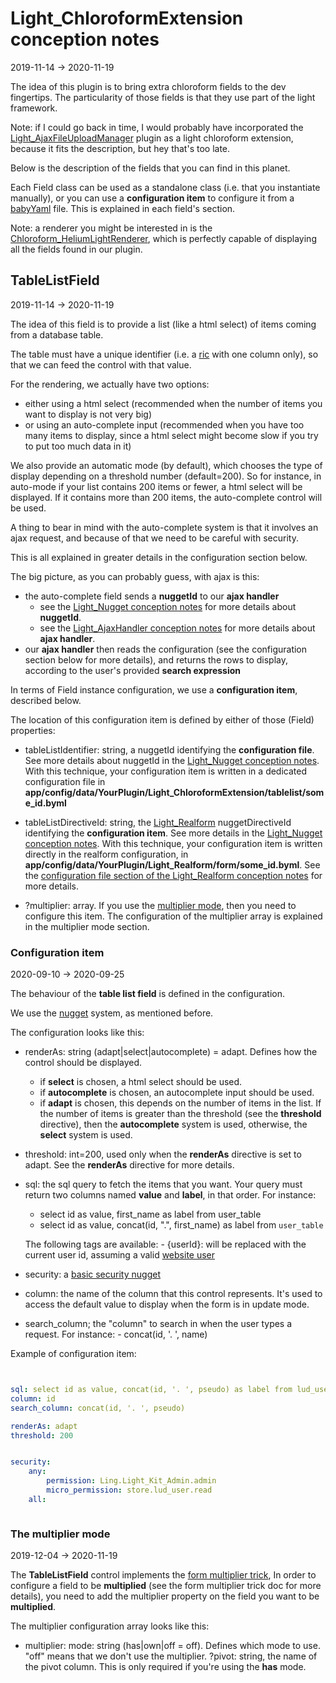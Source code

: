 Light_ChloroformExtension conception notes
==============
2019-11-14 -> 2020-11-19



The idea of this plugin is to bring extra chloroform fields to the dev fingertips.
The particularity of those fields is that they use part of the light framework.


Note: if I could go back in time, I would probably have incorporated the [Light_AjaxFileUploadManager](https://github.com/lingtalfi/Light_AjaxFileUploadManager) plugin
as a light chloroform extension, because it fits the description, but hey that's too late.



Below is the description of the fields that you can find in this planet.


Each Field class can be used as a standalone class (i.e. that you instantiate manually), or you can use a **configuration item**
to configure it from a [babyYaml](https://github.com/lingtalfi/BabyYaml) file. 
This is explained in each field's section.



Note: a renderer you might be interested in is the [Chloroform_HeliumLightRenderer](https://github.com/lingtalfi/Chloroform_HeliumLightRenderer), which is perfectly capable of 
displaying all the fields found in our plugin.





TableListField
---------------
2019-11-14 -> 2020-11-19


The idea of this field is to provide a list (like a html select) of items coming from a database table.

The table must have a unique identifier (i.e. a [ric](https://github.com/lingtalfi/NotationFan/blob/master/ric.md) with one column only),
so that we can feed the control with that value.




For the rendering, we actually have two options:

- either using a html select (recommended when the number of items you want to display is not very big)
- or using an auto-complete input (recommended when you have too many items to display, since a html select might become slow if you try to put too much data in it)


We also provide an automatic mode (by default), which chooses the type of display depending on a threshold number (default=200).
So for instance, in auto-mode if your list contains 200 items or fewer, a html select will be displayed. If it contains more than 200 items, the auto-complete control will be used.


A thing to bear in mind with the auto-complete system is that it involves an ajax request, and because of that we need to be careful with security.

This is all explained in greater details in the configuration section below.

The big picture, as you can probably guess, with ajax is this:

- the auto-complete field sends a **nuggetId** to our **ajax handler**
    - see the [Light_Nugget conception notes](https://github.com/lingtalfi/Light_Nugget/blob/master/doc/pages/conception-notes.md) for more details about **nuggetId**.
    - see the [Light_AjaxHandler conception notes](https://github.com/lingtalfi/Light_AjaxHandler/blob/master/doc/pages/conception-notes.md) for more details about **ajax handler**.
- our **ajax handler** then reads the configuration (see the configuration section below for more details), and returns the rows to display, according to the user's provided **search expression**    





In terms of Field instance configuration, we use a **configuration item**, described below.

The location of this configuration item is defined by either of those (Field) properties:

- tableListIdentifier: string, a nuggetId identifying the **configuration file**. See more details about nuggetId in the [Light_Nugget conception notes](https://github.com/lingtalfi/Light_Nugget/blob/master/doc/pages/conception-notes.md).
    With this technique, your configuration item is written in a dedicated configuration file in **app/config/data/YourPlugin/Light_ChloroformExtension/tablelist/some_id.byml**
    
- tableListDirectiveId: string, the [Light_Realform](https://github.com/lingtalfi/Light_Realform) nuggetDirectiveId identifying the **configuration item**. See more details in the [Light_Nugget conception notes](https://github.com/lingtalfi/Light_Nugget/blob/master/doc/pages/conception-notes.md).
    With this technique, your configuration item is written directly in the realform configuration, in **app/config/data/YourPlugin/Light_Realform/form/some_id.byml**.
    See the [configuration file section of the Light_Realform conception notes](https://github.com/lingtalfi/Light_Realform/blob/master/doc/pages/2020/conception-notes.md#the-configuration-file) for more details.    

- ?multiplier: array. If you use the [multiplier mode](#the-multiplier-mode), then you need to configure this item.
    The configuration of the multiplier array is explained in the multiplier mode section.                 





### Configuration item
2020-09-10 -> 2020-09-25


The behaviour of the **table list field** is defined in the configuration.

We use the [nugget](https://github.com/lingtalfi/Light_Nugget) system, as mentioned before.

The configuration looks like this:



- renderAs: string (adapt|select|autocomplete) = adapt.
    Defines how the control should be displayed.
    - if **select** is chosen, a html select should be used.         
    - if **autocomplete** is chosen, an autocomplete input should be used.       
    - if **adapt** is chosen, this depends on the number of items in the list.
    If the number of items is greater than the threshold (see the **threshold** directive),
    then the **autocomplete** system is used, otherwise, the **select** system is used.       


- threshold: int=200, used only when the **renderAs** directive is set to adapt. 
    See the **renderAs** directive for more details.
    


- sql: the sql query to fetch the items that you want.
    Your query must return two columns named **value** and **label**, in that order. For instance: 
   
    - select id as value, first_name as label from user_table
    - select id as value, concat(id, ".", first_name) as label from `user_table`
    
    The following tags are available:
        - {userId}: will be replaced with the current user id, assuming a valid [website user](https://github.com/lingtalfi/Light_User/blob/master/doc/api/Ling/Light_User/LightWebsiteUser.md)
        
        

- security: a [basic security nugget](https://github.com/lingtalfi/TheBar/blob/master/discussions/basic-security-nugget.md)


- column: the name of the column that this control represents.
        It's used to access the default value to display when the form is in update mode.
            
- search_column; the "column" to search in when the user types a request.
            For instance:
                - concat(id, '. ', name)                                          
                



Example of configuration item:

```yaml


sql: select id as value, concat(id, '. ', pseudo) as label from lud_user
column: id
search_column: concat(id, '. ', pseudo)

renderAs: adapt
threshold: 200


security:
    any:
        permission: Ling.Light_Kit_Admin.admin
        micro_permission: store.lud_user.read
    all:



```




### The multiplier mode
2019-12-04 -> 2020-11-19

The **TableListField** control implements the [form multiplier trick](https://github.com/lingtalfi/TheBar/blob/master/discussions/form-multiplier.md),
In order to configure a field to be **multiplied** (see the form multiplier trick doc for more details), you need to add the multiplier property on the field you want to be **multiplied**.

The multiplier configuration array looks like this:

- multiplier:
    mode: string (has|own|off = off). Defines which mode to use. "off" means that we don't use the multiplier.
    ?pivot: string, the name of the pivot column. This is only required if you're using the **has** mode.
    
    





     


 








 


















 






 






